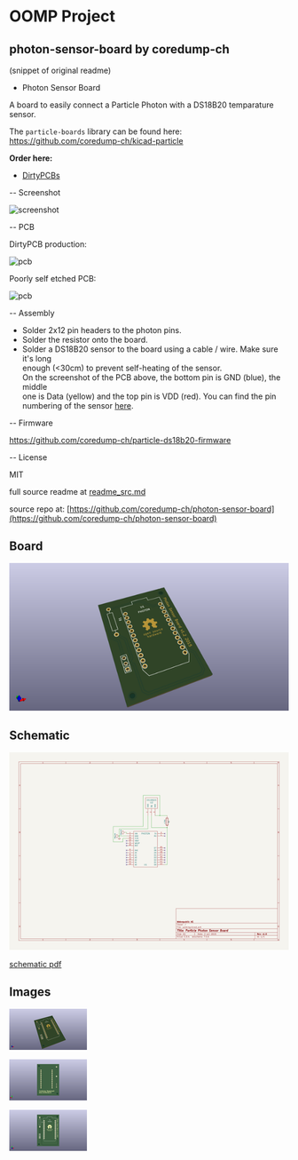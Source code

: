 # OOMP Project  
## photon-sensor-board  by coredump-ch  
  
(snippet of original readme)  
  
- Photon Sensor Board  
  
A board to easily connect a Particle Photon with a DS18B20 temparature sensor.  
  
The ``particle-boards`` library can be found here:  
https://github.com/coredump-ch/kicad-particle  
  
**Order here:**  
  
- [DirtyPCBs](http://dirtypcbs.com/view.php?share=14221&accesskey=f6b3ffa6a66b2c59bf8eb13904b6e816)  
  
  
-- Screenshot  
  
![screenshot](screenshot.png)  
  
  
-- PCB  
  
DirtyPCB production:  
  
![pcb](dirtypcb.jpg)  
  
Poorly self etched PCB:  
  
![pcb](pcb.jpg)  
  
  
-- Assembly  
  
- Solder 2x12 pin headers to the photon pins.  
- Solder the resistor onto the board.  
- Solder a DS18B20 sensor to the board using a cable / wire. Make sure it's long  
  enough (<30cm) to prevent self-heating of the sensor.  
  On the screenshot of the PCB above, the bottom pin is GND (blue), the middle  
  one is Data (yellow) and the top pin is VDD (red). You can find the pin  
  numbering of the sensor [here](http://mikroshop.ch/?gruppe=6&artikel=30).  
  
  
-- Firmware  
  
https://github.com/coredump-ch/particle-ds18b20-firmware  
  
  
-- License  
  
MIT  
  
  full source readme at [readme_src.md](readme_src.md)  
  
source repo at: [https://github.com/coredump-ch/photon-sensor-board](https://github.com/coredump-ch/photon-sensor-board)  
## Board  
  
[![working_3d.png](working_3d_600.png)](working_3d.png)  
## Schematic  
  
[![working_schematic.png](working_schematic_600.png)](working_schematic.png)  
  
[schematic pdf](working_schematic.pdf)  
## Images  
  
[![working_3d.png](working_3d_140.png)](working_3d.png)  
  
[![working_3d_back.png](working_3d_back_140.png)](working_3d_back.png)  
  
[![working_3d_front.png](working_3d_front_140.png)](working_3d_front.png)  
